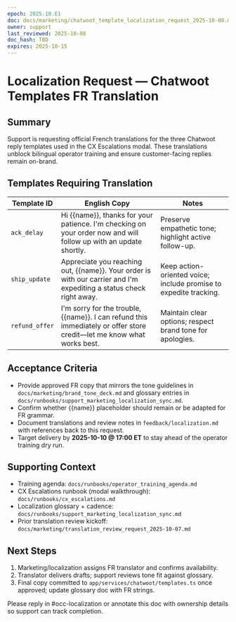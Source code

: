 ```yaml
---
epoch: 2025.10.E1
doc: docs/marketing/chatwoot_template_localization_request_2025-10-08.md
owner: support
last_reviewed: 2025-10-08
doc_hash: TBD
expires: 2025-10-15
---
```


# Localization Request — Chatwoot Templates FR Translation

## Summary

Support is requesting official French translations for the three Chatwoot reply templates used in the CX Escalations modal. These translations unblock bilingual operator training and ensure customer-facing replies remain on-brand.

## Templates Requiring Translation

| Template ID    | English Copy                                                                                                          | Notes                                                             |
| -------------- | --------------------------------------------------------------------------------------------------------------------- | ----------------------------------------------------------------- |
| `ack_delay`    | Hi {{name}}, thanks for your patience. I'm checking on your order now and will follow up with an update shortly.      | Preserve empathetic tone; highlight active follow-up.             |
| `ship_update`  | Appreciate you reaching out, {{name}}. Your order is with our carrier and I'm expediting a status check right away.   | Keep action-oriented voice; include promise to expedite tracking. |
| `refund_offer` | I'm sorry for the trouble, {{name}}. I can refund this immediately or offer store credit—let me know what works best. | Maintain clear options; respect brand tone for apologies.         |

## Acceptance Criteria

- Provide approved FR copy that mirrors the tone guidelines in `docs/marketing/brand_tone_deck.md` and glossary entries in `docs/runbooks/support_marketing_localization_sync.md`.
- Confirm whether {{name}} placeholder should remain or be adapted for FR grammar.
- Document translations and review notes in `feedback/localization.md` with references back to this request.
- Target delivery by **2025-10-10 @ 17:00 ET** to stay ahead of the operator training dry run.

## Supporting Context

- Training agenda: `docs/runbooks/operator_training_agenda.md`
- CX Escalations runbook (modal walkthrough): `docs/runbooks/cx_escalations.md`
- Localization glossary + cadence: `docs/runbooks/support_marketing_localization_sync.md`
- Prior translation review kickoff: `docs/marketing/translation_review_request_2025-10-07.md`

## Next Steps

1. Marketing/localization assigns FR translator and confirms availability.
2. Translator delivers drafts; support reviews tone fit against glossary.
3. Final copy committed to `app/services/chatwoot/templates.ts` once approved; update glossary doc with FR strings.

Please reply in #occ-localization or annotate this doc with ownership details so support can track completion.

